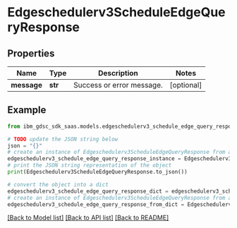 # Edgeschedulerv3ScheduleEdgeQueryResponse


## Properties

Name | Type | Description | Notes
------------ | ------------- | ------------- | -------------
**message** | **str** | Success or error message. | [optional] 

## Example

```python
from ibm_gdsc_sdk_saas.models.edgeschedulerv3_schedule_edge_query_response import Edgeschedulerv3ScheduleEdgeQueryResponse

# TODO update the JSON string below
json = "{}"
# create an instance of Edgeschedulerv3ScheduleEdgeQueryResponse from a JSON string
edgeschedulerv3_schedule_edge_query_response_instance = Edgeschedulerv3ScheduleEdgeQueryResponse.from_json(json)
# print the JSON string representation of the object
print(Edgeschedulerv3ScheduleEdgeQueryResponse.to_json())

# convert the object into a dict
edgeschedulerv3_schedule_edge_query_response_dict = edgeschedulerv3_schedule_edge_query_response_instance.to_dict()
# create an instance of Edgeschedulerv3ScheduleEdgeQueryResponse from a dict
edgeschedulerv3_schedule_edge_query_response_from_dict = Edgeschedulerv3ScheduleEdgeQueryResponse.from_dict(edgeschedulerv3_schedule_edge_query_response_dict)
```
[[Back to Model list]](../README.md#documentation-for-models) [[Back to API list]](../README.md#documentation-for-api-endpoints) [[Back to README]](../README.md)


